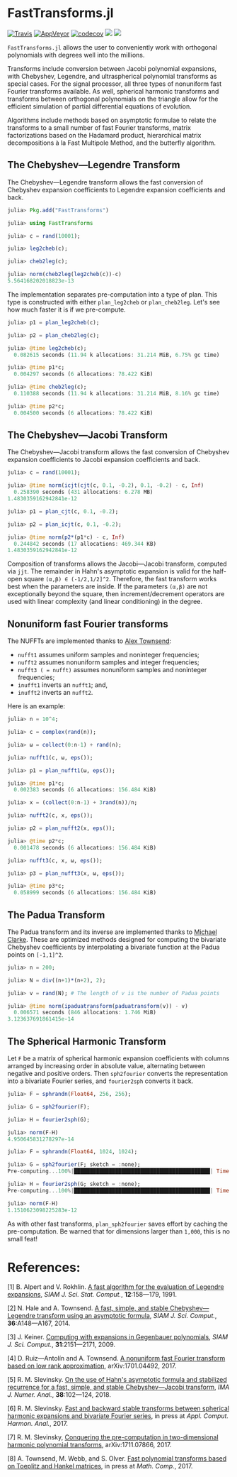# FastTransforms.jl

[![Travis](https://travis-ci.org/JuliaApproximation/FastTransforms.jl.svg?branch=master)](https://travis-ci.org/JuliaApproximation/FastTransforms.jl) [![AppVeyor](https://ci.appveyor.com/api/projects/status/oba9qush15q3x8pb/branch/master?svg=true)](https://ci.appveyor.com/project/MikaelSlevinsky/fasttransforms-jl/branch/master) [![codecov](https://codecov.io/gh/JuliaApproximation/FastTransforms.jl/branch/master/graph/badge.svg)](https://codecov.io/gh/JuliaApproximation/FastTransforms.jl) [![](https://img.shields.io/badge/docs-stable-blue.svg)](https://JuliaApproximation.github.io/FastTransforms.jl/stable) [![](https://img.shields.io/badge/docs-latest-blue.svg)](https://JuliaApproximation.github.io/FastTransforms.jl/latest)

`FastTransforms.jl` allows the user to conveniently work with orthogonal polynomials with degrees well into the millions.

Transforms include conversion between Jacobi polynomial expansions, with Chebyshev, Legendre, and ultraspherical polynomial transforms as special cases. For the signal processor, all three types of nonuniform fast Fourier transforms available. As well, spherical harmonic transforms and transforms between orthogonal polynomials on the triangle allow for the efficient simulation of partial differential equations of evolution.

Algorithms include methods based on asymptotic formulae to relate the transforms to a small number of fast Fourier transforms, matrix factorizations based on the Hadamard product, hierarchical matrix decompositions à la Fast Multipole Method, and the butterfly algorithm.

## The Chebyshev—Legendre Transform

The Chebyshev—Legendre transform allows the fast conversion of Chebyshev expansion coefficients to Legendre expansion coefficients and back.

```julia
julia> Pkg.add("FastTransforms")

julia> using FastTransforms

julia> c = rand(10001);

julia> leg2cheb(c);

julia> cheb2leg(c);

julia> norm(cheb2leg(leg2cheb(c))-c)
5.564168202018823e-13
```

The implementation separates pre-computation into a type of plan. This type is constructed with either `plan_leg2cheb` or `plan_cheb2leg`. Let's see how much faster it is if we pre-compute.

```julia
julia> p1 = plan_leg2cheb(c);

julia> p2 = plan_cheb2leg(c);

julia> @time leg2cheb(c);
  0.082615 seconds (11.94 k allocations: 31.214 MiB, 6.75% gc time)

julia> @time p1*c;
  0.004297 seconds (6 allocations: 78.422 KiB)

julia> @time cheb2leg(c);
  0.110388 seconds (11.94 k allocations: 31.214 MiB, 8.16% gc time)

julia> @time p2*c;
  0.004500 seconds (6 allocations: 78.422 KiB)
```

## The Chebyshev—Jacobi Transform

The Chebyshev—Jacobi transform allows the fast conversion of Chebyshev expansion coefficients to Jacobi expansion coefficients and back.

```julia
julia> c = rand(10001);

julia> @time norm(icjt(cjt(c, 0.1, -0.2), 0.1, -0.2) - c, Inf)
  0.258390 seconds (431 allocations: 6.278 MB)
1.4830359162942841e-12

julia> p1 = plan_cjt(c, 0.1, -0.2);

julia> p2 = plan_icjt(c, 0.1, -0.2);

julia> @time norm(p2*(p1*c) - c, Inf)
  0.244842 seconds (17 allocations: 469.344 KB)
1.4830359162942841e-12

```

Composition of transforms allows the Jacobi—Jacobi transform, computed via `jjt`. The remainder in Hahn's asymptotic expansion is valid for the half-open square `(α,β) ∈ (-1/2,1/2]^2`. Therefore, the fast transform works best when the parameters are inside. If the parameters `(α,β)` are not exceptionally beyond the square, then increment/decrement operators are used with linear complexity (and linear conditioning) in the degree.

## Nonuniform fast Fourier transforms

The NUFFTs are implemented thanks to [Alex Townsend](https://github.com/ajt60gaibb):
 - `nufft1` assumes uniform samples and noninteger frequencies;
 - `nufft2` assumes nonuniform samples and integer frequencies;
 - `nufft3 ( = nufft)` assumes nonuniform samples and noninteger frequencies;
 - `inufft1` inverts an `nufft1`; and,
 - `inufft2` inverts an `nufft2`.

Here is an example:

```julia
julia> n = 10^4;

julia> c = complex(rand(n));

julia> ω = collect(0:n-1) + rand(n);

julia> nufft1(c, ω, eps());

julia> p1 = plan_nufft1(ω, eps());

julia> @time p1*c;
  0.002383 seconds (6 allocations: 156.484 KiB)

julia> x = (collect(0:n-1) + 3rand(n))/n;

julia> nufft2(c, x, eps());

julia> p2 = plan_nufft2(x, eps());

julia> @time p2*c;
  0.001478 seconds (6 allocations: 156.484 KiB)

julia> nufft3(c, x, ω, eps());

julia> p3 = plan_nufft3(x, ω, eps());

julia> @time p3*c;
  0.058999 seconds (6 allocations: 156.484 KiB)

```

## The Padua Transform

The Padua transform and its inverse are implemented thanks to [Michael Clarke](https://github.com/MikeAClarke). These are optimized methods designed for computing the bivariate Chebyshev coefficients by interpolating a bivariate function at the Padua points on `[-1,1]^2`.

```julia
julia> n = 200;

julia> N = div((n+1)*(n+2), 2);

julia> v = rand(N); # The length of v is the number of Padua points

julia> @time norm(ipaduatransform(paduatransform(v)) - v)
  0.006571 seconds (846 allocations: 1.746 MiB)
3.123637691861415e-14

```

## The Spherical Harmonic Transform

Let `F` be a matrix of spherical harmonic expansion coefficients with columns arranged by increasing order in absolute value, alternating between negative and positive orders. Then `sph2fourier` converts the representation into a bivariate Fourier series, and `fourier2sph` converts it back.

```julia
julia> F = sphrandn(Float64, 256, 256);

julia> G = sph2fourier(F);

julia> H = fourier2sph(G);

julia> norm(F-H)
4.950645831278297e-14

julia> F = sphrandn(Float64, 1024, 1024);

julia> G = sph2fourier(F; sketch = :none);
Pre-computing...100%|███████████████████████████████████████████| Time: 0:00:04

julia> H = fourier2sph(G; sketch = :none);
Pre-computing...100%|███████████████████████████████████████████| Time: 0:00:04

julia> norm(F-H)
1.1510623098225283e-12

```

As with other fast transforms, `plan_sph2fourier` saves effort by caching the pre-computation. Be warned that for dimensions larger than `1,000`, this is no small feat!

# References:

   [1]  B. Alpert and V. Rokhlin. <a href="http://dx.doi.org/10.1137/0912009">A fast algorithm for the evaluation of Legendre expansions</a>, *SIAM J. Sci. Stat. Comput.*, **12**:158—179, 1991.

   [2]  N. Hale and A. Townsend. <a href="http://dx.doi.org/10.1137/130932223">A fast, simple, and stable Chebyshev—Legendre transform using an asymptotic formula</a>, *SIAM J. Sci. Comput.*, **36**:A148—A167, 2014.

   [3]  J. Keiner. <a href="http://dx.doi.org/10.1137/070703065">Computing with expansions in Gegenbauer polynomials</a>, *SIAM J. Sci. Comput.*, **31**:2151—2171, 2009.

   [4]  D. Ruiz—Antolín and A. Townsend. <a href="https://arxiv.org/abs/1701.04492">A nonuniform fast Fourier transform based on low rank approximation</a>, arXiv:1701.04492, 2017.

   [5]  R. M. Slevinsky. <a href="https://doi.org/10.1093/imanum/drw070">On the use of Hahn's asymptotic formula and stabilized recurrence for a fast, simple, and stable Chebyshev—Jacobi transform</a>, *IMA J. Numer. Anal.*, **38**:102—124, 2018.

   [6]  R. M. Slevinsky. <a href="https://doi.org/10.1016/j.acha.2017.11.001">Fast and backward stable transforms between spherical harmonic expansions and bivariate Fourier series</a>, in press at *Appl. Comput. Harmon. Anal.*, 2017.

   [7]  R. M. Slevinsky, <a href="https://arxiv.org/abs/1711.07866">Conquering the pre-computation in two-dimensional harmonic polynomial transforms</a>, arXiv:1711.07866, 2017.

   [8]  A. Townsend, M. Webb, and S. Olver. <a href="https://doi.org/10.1090/mcom/3277">Fast polynomial transforms based on Toeplitz and Hankel matrices</a>, in press at *Math. Comp.*, 2017.
